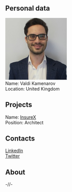 ## Personal data
![ photo](photo/valdi_kamenarov.jpg)  
Name: Valdi Kamenarov  
Location: United Kingdom  
## Projects 
Name: [InsureX](../projects/insurex.md)  
Position: Architect  
## Contacts
[LinkedIn](https://www.linkedin.com/in/vkamenarov)  
[Twitter](https://twitter.com/valdi_kamenarov)  
## About
-//-
